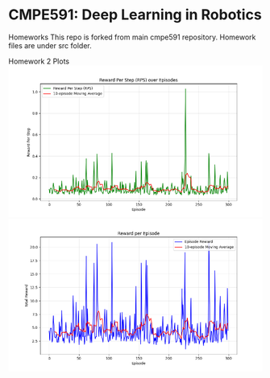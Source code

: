 # CMPE591: Deep Learning in Robotics
Homeworks
This repo is forked from main cmpe591 repository. Homework files are under src folder.

Homework 2 Plots
![alt text](https://github.com/DenizBilgeAkkoc/cmpe591.github.io/blob/main/src/hw2_plots/reward_per_step.png)
![alt text](https://github.com/DenizBilgeAkkoc/cmpe591.github.io/blob/main/src/hw2_plots/reward_per_episode.png)
